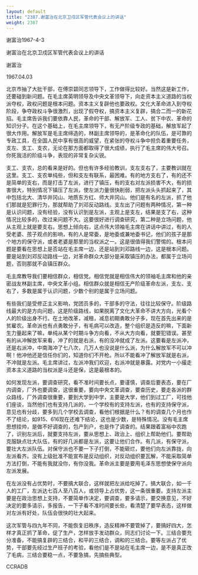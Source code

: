```yaml
---
layout: default
title: "2387.谢富治在北京卫戍区军管代表会议上的讲话"
weight: 2387
---
```


谢富治1967-4-3

谢富治在北京卫戍区军管代表会议上的讲话

谢富治

1967.04.03

北京市抽了大批干部，在傅崇碧同志领导下，工作做得比较好。当然这是新工作，还要碰到新问题。在毛主席英明领导及中央文革领导下，向走资本主义道路的当权派夺权，政权问题是根本问题。资本主义复辟他也要政权。文化大革命进入到夺权阶段，争夺政权斗争很激烈，出现了假夺权，搞资本主义复辟，搞合二而一的新花招。毛主席告诉我们要依靠人民，革命的干部、解放军、工人、贫下中农、革命的知识分子。在这个基础上，在毛主席领导下，有无产阶级专政的基础，解放军起了很大作用。解放军是毛主席缔造的，林副主席领导的，是革命化的队伍，是可靠的专政工具，在全国人民中享有很高的威望，在紧张的夺权斗争中担负着重要任务，支左、支工、支农，无论在那方面都取得了很大成绩，执行了毛主席的伟大号召。你死我活的阶级斗争，表现的非常复杂尖锐。

支工、支农，总的看来是好的。但也有许多经验教训，支左支右了，主要教训就在这里。支工、支农单纯些，但和支左有联系，最困难。有的地方支右了，有的还不是简单的支右，而是打击了左派，进行了镇压，有的支右对左派损害不大，有的损害很大，特别情况下镇压了左派，使左派力量很快削弱，把左派头头抓起来了，其中包括北大、清华井冈山、地质东方红、师大井冈山。他们是有名的左派，抓了他们那就是犯罪行为，那就帮助了刘邓反动路线。支左出了问题有两种情况，第一种是认识问题，没有经验，没有认识到是左派，主观上是支左，结果是支了右，这种情况比较多的，改过来问题不大。这要很好进行调查研究，第二种是立场问题，他从主观上就是要支右。思想上倾向右，这点伟大领袖毛主席在讲话中讲过，有的人受老婆、孩子观点的影响，有的人是常委，是地委或兼地委书记，他们的孩子是那个地方的保守派，或者老婆是那里的当权派之一。这是很值得我们警惕的。根本问题是要看在思想上是否站在毛主席一边，还是站到刘邓路线一边，这是根本问题。要是站到刘邓反动路线一边，对革命群众大部分是采取镇压的办法，都属于立场问题，否则那就不会镇压群众。

毛主席教导我们要相信群众，相信党。相信党就是相信伟大的领袖毛主席和他的亲密战友林副主席，中央文革小组。相信群众就是相信无产阶级革命左派，支左、支右了，多数是属于认识问题，少数个别的是属于立场问题。

有些我们是受修正主义影响，党团员多的，干部多的守法，往往比较保守。阶级路线最大的是方向问题，这是阶级路线，如果脱离了文化大革命不讲大方向，光看个人的阶级出身不行。在土地改革，减租，减息初期勇敢分子多，现在首先出来的是贫雇农。革命派也有点勇敢分子，有毛病可以改造，整个组织是造反的嘛，下面新生力量起来了嘛，单纯从某个时期斗争方向看，不从大方向看，就要犯错误。甚至有的从冲解放军来看，冲了的就是右派，有的没冲就成了左派。这要看是左派冲，还是右派冲，中南海冲了七八次，几万人也没说是什么派，为什么解放军不可以冲啊！他冲他还是信任你们的，知道你们不开枪。所以不能看冲了解放军就是右派，不冲就是左派。毛主席讲过，左派冲我们欢迎，右派冲就是暴露。对党内一小撮走资本主义道路的当权派是斗还是保，这是最根本的。

如何发现左派，要调查研究，看不准时间要长点，要谨慎，调查后要表态，要在厂内调查，厂外也要调查，这很重要，要向中央文革调查，要查历史，要走各派的群众路线，厂外调查很重要，要到大学到中学，主要是大学，他们到过工厂，可找他们座谈，当然他们也有支持几派的，一个学校有的支持左派，也有的支持保守派，意见也有分歧，要多到几个学校去调查，看他们根据是什么？有的调查几个月也作不了结论，如915、616现在还难下结论，这也是少数，是特殊情况。没有毛主席思想挂帅，是做不好调查的，包产到户，也是作了调查的。结果跟着富裕中农跑了，识别左派后，就要支持左派，要从思想上、政治上、组织上帮助他们。要帮助克服缺点壮大队伍，有的好几派都是左派，这要让他们合作。有几派，有保守派，要壮大左派队伍。对保守派也不要一下子打倒，不能砸烂，要他们向左派靠拢，向左派看齐。没有上级批准不能宣布是反动组织，对反动组织要瓦解，不能采取简单方法打倒，不能有我就没你，有你没我。革命派主要是要用毛泽东思想使保守派向左派发展。

在左派没有占优势时，不要搞大联合，这样就把左派给吃掉了。搞大联合，如一千人的工厂，左派达七百人至八百人，或领导上占优势，这一条很重要。支持左派主要是在政治思想上支持，不要简单作决定，要调查，要多请示，要交换意见，不好决定的要多请示，多报告，一下子看不准时间要长些，看清楚了要早表态，这样做对左派有好处，队伍会很快的壮大起来。

这次军管与四九年不同，不能恢复旧秩序，造反精神不要管掉了，要搞好四大，怎样才真正抓了革命，促了生产，怎样放手发动群众，同志们讨论一下。三结合要充分准备，不能搞复辟的三结合，和平的三结合，调和的三结合。要等左派占了优势，干部要先经过生产班子的考验，看他们是不是站在毛主席一边，是不是真正改了毛病，三结合要稳一点，不要急搞，先搞些典型。

CCRADB

